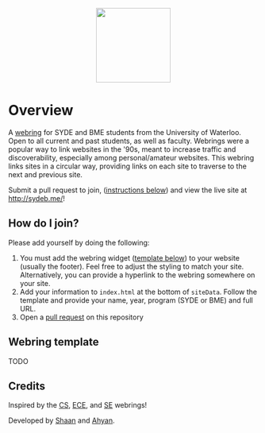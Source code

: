 <p align="center"><img height="150px" src="https://github.com/user-attachments/assets/fbd0f0b5-de0a-4a06-a7c5-540e0dcd51e2"></p>

# Overview

A [webring](https://en.wikipedia.org/wiki/Webring) for SYDE and BME students from the University of Waterloo. Open to all current and past students, as well as faculty. Webrings were a popular way to link websites in the '90s, meant to increase traffic and discoverability, especially among personal/amateur websites. This webring links sites in a circular way, providing links on each site to traverse to the next and previous site.

Submit a pull request to join, ([instructions below](https://github.com/shaan-s/syde-bme-webring/tree/main#how-do-i-join)) and view the live site at http://sydeb.me/!

## How do I join?

Please add yourself by doing the following:
1. You must add the webring widget ([template below](https://github.com/shaan-s/syde-bme-webring/edit/main/README.md#webring-template)) to your website (usually the footer). Feel free to adjust the styling to match your site. Alternatively, you can provide a hyperlink to the webring somewhere on your site.
2. Add your information to `index.html` at the bottom of `siteData`. Follow the template and provide your name, year, program (SYDE or BME) and full URL.
3. Open a [pull request](https://github.com/shaan-s/syde-bme-webring/pulls) on this repository

## Webring template

TODO

## Credits
Inspired by the [CS](https://cs.uwatering.com/), [ECE](https://github.com/roozbehali/ece_webring), and [SE](https://se-webring.xyz/) webrings!

Developed by [Shaan](https://github.com/shaan-s) and [Ahyan](https://github.com/ahkabir48).
